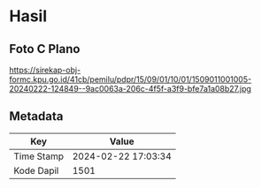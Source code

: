 # Hasil

## Foto C Plano

https://sirekap-obj-formc.kpu.go.id/41cb/pemilu/pdpr/15/09/01/10/01/1509011001005-20240222-124849--9ac0063a-206c-4f5f-a3f9-bfe7a1a08b27.jpg


## Metadata

| Key        | Value               |
| ---------- | ------------------- |
| Time Stamp | 2024-02-22 17:03:34 |
| Kode Dapil | 1501                |



